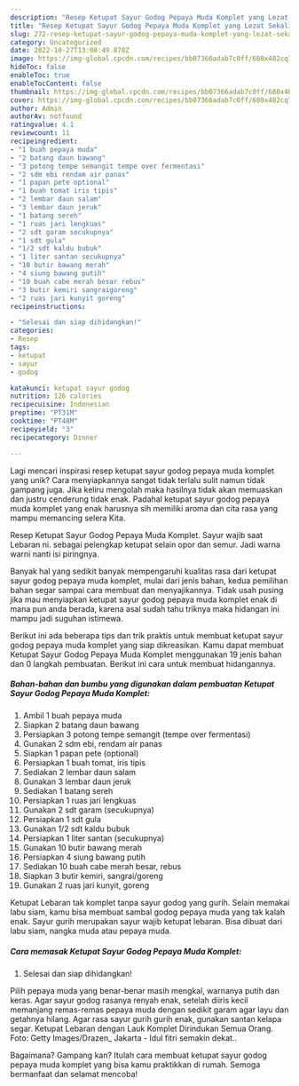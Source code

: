 ```yaml
---
description: "Resep Ketupat Sayur Godog Pepaya Muda Komplet yang Lezat Sekali"
title: "Resep Ketupat Sayur Godog Pepaya Muda Komplet yang Lezat Sekali"
slug: 272-resep-ketupat-sayur-godog-pepaya-muda-komplet-yang-lezat-sekali
category: Uncategorized
date: 2022-10-27T13:08:49.870Z
image: https://img-global.cpcdn.com/recipes/bb07366adab7c0ff/680x482cq70/ketupat-sayur-godog-pepaya-muda-komplet-foto-resep-utama.jpg
hideToc: false
enableToc: true
enableTocContent: false
thumbnail: https://img-global.cpcdn.com/recipes/bb07366adab7c0ff/680x482cq70/ketupat-sayur-godog-pepaya-muda-komplet-foto-resep-utama.jpg
cover: https://img-global.cpcdn.com/recipes/bb07366adab7c0ff/680x482cq70/ketupat-sayur-godog-pepaya-muda-komplet-foto-resep-utama.jpg
author: Admin
authorAv: notfound
ratingvalue: 4.1
reviewcount: 11
recipeingredient:
- "1 buah pepaya muda"
- "2 batang daun bawang"
- "3 potong tempe semangit tempe over fermentasi"
- "2 sdm ebi rendam air panas"
- "1 papan pete optional"
- "1 buah tomat iris tipis"
- "2 lembar daun salam"
- "3 lembar daun jeruk"
- "1 batang sereh"
- "1 ruas jari lengkuas"
- "2 sdt garam secukupnya"
- "1 sdt gula"
- "1/2 sdt kaldu bubuk"
- "1 liter santan secukupnya"
- "10 butir bawang merah"
- "4 siung bawang putih"
- "10 buah cabe merah besar rebus"
- "3 butir kemiri sangraigoreng"
- "2 ruas jari kunyit goreng"
recipeinstructions:

- "Selesai dan siap dihidangkan!"
categories:
- Resep
tags:
- ketupat
- sayur
- godog

katakunci: ketupat sayur godog 
nutrition: 126 calories
recipecuisine: Indonesian
preptime: "PT31M"
cooktime: "PT48M"
recipeyield: "3"
recipecategory: Dinner

---
```





Lagi mencari inspirasi resep ketupat sayur godog pepaya muda komplet yang unik? Cara menyiapkannya sangat tidak terlalu sulit namun tidak gampang juga. Jika keliru mengolah maka hasilnya tidak akan memuaskan dan justru cenderung tidak enak. Padahal ketupat sayur godog pepaya muda komplet yang enak harusnya sih memiliki aroma dan cita rasa yang mampu memancing selera Kita.





Resep Ketupat Sayur Godog Pepaya Muda Komplet. Sayur wajib saat Lebaran ni. sebagai pelengkap ketupat selain opor dan semur. Jadi warna warni nanti isi piringnya.

Banyak hal yang sedikit banyak mempengaruhi kualitas rasa dari ketupat sayur godog pepaya muda komplet, mulai dari jenis bahan, kedua pemilihan bahan segar sampai cara membuat dan menyajikannya. Tidak usah pusing jika mau menyiapkan ketupat sayur godog pepaya muda komplet enak di mana pun anda berada, karena asal sudah tahu triknya maka hidangan ini mampu jadi suguhan istimewa.






Berikut ini ada beberapa tips dan trik praktis untuk membuat ketupat sayur godog pepaya muda komplet yang siap dikreasikan. Kamu dapat membuat Ketupat Sayur Godog Pepaya Muda Komplet menggunakan 19 jenis bahan dan 0 langkah pembuatan. Berikut ini cara untuk membuat hidangannya.

<!--inarticleads1-->

##### Bahan-bahan dan bumbu yang digunakan dalam pembuatan Ketupat Sayur Godog Pepaya Muda Komplet:

1. Ambil 1 buah pepaya muda
1. Siapkan 2 batang daun bawang
1. Persiapkan 3 potong tempe semangit (tempe over fermentasi)
1. Gunakan 2 sdm ebi, rendam air panas
1. Siapkan 1 papan pete (optional)
1. Persiapkan 1 buah tomat, iris tipis
1. Sediakan 2 lembar daun salam
1. Gunakan 3 lembar daun jeruk
1. Sediakan 1 batang sereh
1. Persiapkan 1 ruas jari lengkuas
1. Gunakan 2 sdt garam (secukupnya)
1. Persiapkan 1 sdt gula
1. Gunakan 1/2 sdt kaldu bubuk
1. Persiapkan 1 liter santan (secukupnya)
1. Gunakan 10 butir bawang merah
1. Persiapkan 4 siung bawang putih
1. Sediakan 10 buah cabe merah besar, rebus
1. Siapkan 3 butir kemiri, sangrai/goreng
1. Gunakan 2 ruas jari kunyit, goreng


Ketupat Lebaran tak komplet tanpa sayur godog yang gurih. Selain memakai labu siam, kamu bisa membuat sambal godog pepaya muda yang tak kalah enak. Sayur gurih merupakan sayur wajib ketupat lebaran. Bisa dibuat dari labu siam, nangka muda atau pepaya muda. 

<!--inarticleads2-->

##### Cara memasak Ketupat Sayur Godog Pepaya Muda Komplet:


1. Selesai dan siap dihidangkan!

Pilih pepaya muda yang benar-benar masih mengkal, warnanya putih dan keras. Agar sayur godog rasanya renyah enak, setelah diiris kecil memanjang remas-remas pepaya muda dengan sedikit garam agar layu dan getahnya hilang. Agar rasa sayur gurih gurih enak, gunakan santan kelapa segar. Ketupat Lebaran dengan Lauk Komplet Dirindukan Semua Orang. Foto: Getty Images/Drazen_ Jakarta - Idul fitri semakin dekat.. 

Bagaimana? Gampang kan? Itulah cara membuat ketupat sayur godog pepaya muda komplet yang bisa kamu praktikkan di rumah. Semoga bermanfaat dan selamat mencoba!
